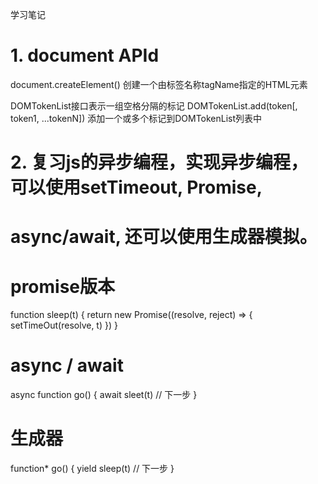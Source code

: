学习笔记
# 1. document APId
document.createElement()
创建一个由标签名称tagName指定的HTML元素

DOMTokenList接口表示一组空格分隔的标记
DOMTokenList.add(token[, token1, ...tokenN])
添加一个或多个标记到DOMTokenList列表中
# 2. 复习js的异步编程，实现异步编程，可以使用setTimeout, Promise,
# async/await, 还可以使用生成器模拟。
# promise版本 
function sleep(t) {
    return new Promise((resolve, reject) => {
        setTimeOut(resolve, t)
    })
}
# async / await
async function go() {
    await sleet(t)
    // 下一步
}
# 生成器
function* go() {
    yield sleep(t)
    // 下一步
} 
# 